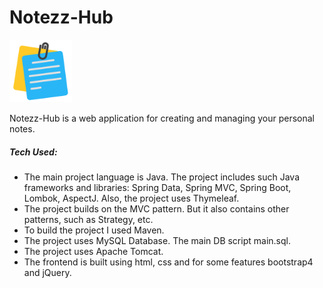 # Notezz-Hub
<p>
  <img src="https://github.com/pavan-005/Notezz-Hub/blob/main/src/main/resources/static/assets/img/logo.png" width="100" alt="logo.png">
</p>

Notezz-Hub is a web application for creating and managing your personal notes.

<h5>Tech Used:</h5>
<ul>
<li>The main project language is Java. The project includes such Java frameworks and libraries: Spring Data, Spring MVC, Spring Boot, Lombok, AspectJ. Also, the project uses Thymeleaf.</li>
<li>The project builds on the MVC pattern. But it also contains other patterns, such as Strategy, etc.</li>
<li>To build the project I used Maven.</li>
<li>The project uses MySQL Database. The main DB script main.sql.</li>
<li>The project uses Apache Tomcat.</li>
<li>The frontend is built using html, css and for some features bootstrap4 and jQuery.</li>
</ul>

